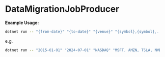 # DataMigrationJobProducer

**Example Usage:**

```bash
dotnet run -- "{from-date}" "{to-date}" "{venue}" "{symbol},{symbol},...,{symbol}"
```

e.g.

```bash
dotnet run -- "2015-01-01" "2024-07-01" "NASDAQ" "MSFT, AMZN, TSLA, NVDA, META, AAPL"
```